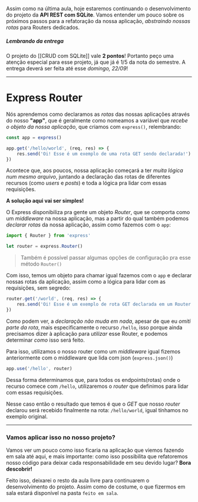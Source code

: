 
Assim como na última aula, hoje estaremos continuando o desenvolvimento do projeto da **API REST com SQLite**. Vamos entender um pouco sobre os próximos passos para a refatoração da nossa aplicação, *abstraindo nossas rotas* para Routers dedicados.

##### Lembrando da entrega
O projeto do [[CRUD com SQLite]] vale **2 pontos**! Portanto peço uma atenção especial para esse projeto, já que já é 1/5 da nota do semestre. A entrega deverá ser feita até esse *domingo, 22/09*!

---

# Express Router

Nós aprendemos como declaramos as *rotas* das nossas aplicações através do nosso **"app"**, que é geralmente como nomeamos a variável que *recebe o objeto da nossa aplicação*, que criamos com `express()`, relembrando:
```js
const app = express()

app.get('/hello/world', (req, res) => {
	res.send('Oi! Esse é um exemplo de uma rota GET sendo declarada!')
})
```

Acontece que, aos poucos, nossa aplicação começará a ter *muita lógica num mesmo arquivo*, juntando a declaração das rotas de diferentes recursos (como *users* e *posts*) e toda a lógica pra lidar com essas requisições.

**A solução aqui vai ser simples!**

O Express disponibiliza pra gente um objeto *Router*, que se comporta como um *middleware* na nossa aplicação, mas a partir do qual também podemos *declarar rotas* da nossa aplicação, assim como fazemos com o `app`:
```js
import { Router } from 'express'

let router = express.Router()
```

> Também é possível passar algumas opções de configuração pra esse método `Router()`

Com isso, temos um objeto para chamar igual fazemos com o `app` e declarar nossas rotas da aplicação, assim como a lógica para lidar com as requisições, sem segredo:
```js
router.get('/world', (req, res) => {
	res.send('Oi! Esse é um exemplo de rota GET declarada em um Router!')
})
```

Como podem ver, a *declaração não muda em nada*, apesar de que eu *omiti parte da rota*, mais especificamente o recurso `/hello`, isso porque ainda precisamos dizer à aplicação para *utilizar* esse Router, e podemos determinar *como* isso será feito.

Para isso, utilizamos o nosso router como um *middleware* igual fizemos anteriormente com o middleware que lida com json (`express.json()`)
```js
app.use('/hello', router)
```

Dessa forma determinamos que, para todos os endpoints(rotas) onde o recurso comece com `/hello`, utilizaremos o *router* que definimos para lidar com essas requisições. 

Nesse caso então o resultado que temos é que o *GET* que nosso *router* declarou será recebido finalmente na rota: `/hello/world`, igual tínhamos no exemplo original.

---

### Vamos aplicar isso no nosso projeto?

Vamos ver um pouco como isso ficaria na aplicação que viemos fazendo em sala até aqui, e mais importante: como isso possibilita que refatoremos nosso código para deixar cada responsabilidade em seu devido lugar? **Bora descobrir!**

Feito isso, deixarei o resto da aula livre para continuarem o desenvolvimento do projeto. Assim como de costume, o que fizermos em sala estará disponível na pasta `feito em sala`.